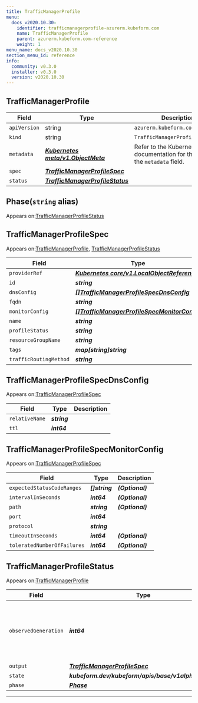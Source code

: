 ```yaml
---
title: TrafficManagerProfile
menu:
  docs_v2020.10.30:
    identifier: trafficmanagerprofile-azurerm.kubeform.com
    name: TrafficManagerProfile
    parent: azurerm.kubeform.com-reference
    weight: 1
menu_name: docs_v2020.10.30
section_menu_id: reference
info:
  community: v0.3.0
  installer: v0.3.0
  version: v2020.10.30
---
```


## TrafficManagerProfile
| Field | Type | Description |
| ------ | ----- | ----------- |
| `apiVersion` | string | `azurerm.kubeform.com/v1alpha1` |
|    `kind` | string | `TrafficManagerProfile` |
| `metadata` | ***[Kubernetes meta/v1.ObjectMeta](https://v1-18.docs.kubernetes.io/docs/reference/generated/kubernetes-api/v1.18/#objectmeta-v1-meta)***|Refer to the Kubernetes API documentation for the fields of the `metadata` field.|
| `spec` | ***[TrafficManagerProfileSpec](#trafficmanagerprofilespec)***||
| `status` | ***[TrafficManagerProfileStatus](#trafficmanagerprofilestatus)***||
## Phase(`string` alias)

Appears on:[TrafficManagerProfileStatus](#trafficmanagerprofilestatus)

## TrafficManagerProfileSpec

Appears on:[TrafficManagerProfile](#trafficmanagerprofile), [TrafficManagerProfileStatus](#trafficmanagerprofilestatus)

| Field | Type | Description |
| ------ | ----- | ----------- |
| `providerRef` | ***[Kubernetes core/v1.LocalObjectReference](https://v1-18.docs.kubernetes.io/docs/reference/generated/kubernetes-api/v1.18/#localobjectreference-v1-core)***||
| `id` | ***string***||
| `dnsConfig` | ***[[]TrafficManagerProfileSpecDnsConfig](#trafficmanagerprofilespecdnsconfig)***||
| `fqdn` | ***string***| ***(Optional)*** |
| `monitorConfig` | ***[[]TrafficManagerProfileSpecMonitorConfig](#trafficmanagerprofilespecmonitorconfig)***||
| `name` | ***string***||
| `profileStatus` | ***string***| ***(Optional)*** |
| `resourceGroupName` | ***string***||
| `tags` | ***map[string]string***| ***(Optional)*** |
| `trafficRoutingMethod` | ***string***||
## TrafficManagerProfileSpecDnsConfig

Appears on:[TrafficManagerProfileSpec](#trafficmanagerprofilespec)

| Field | Type | Description |
| ------ | ----- | ----------- |
| `relativeName` | ***string***||
| `ttl` | ***int64***||
## TrafficManagerProfileSpecMonitorConfig

Appears on:[TrafficManagerProfileSpec](#trafficmanagerprofilespec)

| Field | Type | Description |
| ------ | ----- | ----------- |
| `expectedStatusCodeRanges` | ***[]string***| ***(Optional)*** |
| `intervalInSeconds` | ***int64***| ***(Optional)*** |
| `path` | ***string***| ***(Optional)*** |
| `port` | ***int64***||
| `protocol` | ***string***||
| `timeoutInSeconds` | ***int64***| ***(Optional)*** |
| `toleratedNumberOfFailures` | ***int64***| ***(Optional)*** |
## TrafficManagerProfileStatus

Appears on:[TrafficManagerProfile](#trafficmanagerprofile)

| Field | Type | Description |
| ------ | ----- | ----------- |
| `observedGeneration` | ***int64***| ***(Optional)*** Resource generation, which is updated on mutation by the API Server.|
| `output` | ***[TrafficManagerProfileSpec](#trafficmanagerprofilespec)***| ***(Optional)*** |
| `state` | ***kubeform.dev/kubeform/apis/base/v1alpha1.State***| ***(Optional)*** |
| `phase` | ***[Phase](#phase)***| ***(Optional)*** |
---
